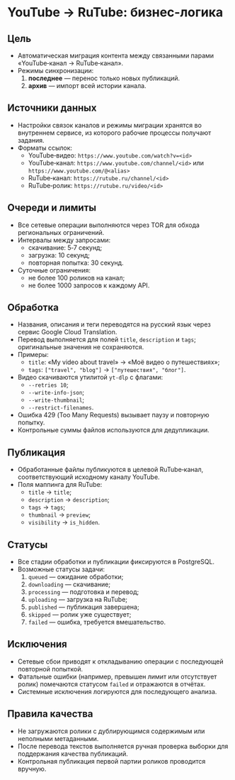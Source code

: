 # YouTube → RuTube: бизнес-логика

## Цель
- Автоматическая миграция контента между связанными парами «YouTube‑канал → RuTube‑канал».
- Режимы синхронизации:
  1. **последнее** — перенос только новых публикаций.
  2. **архив** — импорт всей истории канала.

## Источники данных
- Настройки связок каналов и режимы миграции хранятся во внутреннем сервисе, из которого рабочие процессы получают задания.
- Форматы ссылок:
  - YouTube‑видео: `https://www.youtube.com/watch?v=<id>`
  - YouTube‑канал: `https://www.youtube.com/channel/<id>` или `https://www.youtube.com/@<alias>`
  - RuTube‑канал: `https://rutube.ru/channel/<id>`
  - RuTube‑ролик: `https://rutube.ru/video/<id>`

## Очереди и лимиты
- Все сетевые операции выполняются через TOR для обхода региональных ограничений.
- Интервалы между запросами:
  - скачивание: 5‑7 секунд;
  - загрузка: 10 секунд;
  - повторная попытка: 30 секунд.
- Суточные ограничения:
  - не более 100 роликов на канал;
  - не более 1000 запросов к каждому API.

## Обработка
- Названия, описания и теги переводятся на русский язык через сервис Google Cloud Translation.
- Перевод выполняется для полей `title`, `description` и `tags`; оригинальные значения не сохраняются.
- Примеры:
  - `title`: «My video about travel» → «Моё видео о путешествиях»;
  - `tags`: `["travel", "blog"]` → `["путешествия", "блог"]`.
- Видео скачиваются утилитой `yt-dlp` с флагами:
  - `--retries 10`;
  - `--write-info-json`;
  - `--write-thumbnail`;
  - `--restrict-filenames`.
- Ошибка 429 (Too Many Requests) вызывает паузу и повторную попытку.
- Контрольные суммы файлов используются для дедупликации.

## Публикация
- Обработанные файлы публикуются в целевой RuTube‑канал, соответствующий исходному каналу YouTube.
- Поля маппинга для RuTube:
  - `title` → `title`;
  - `description` → `description`;
  - `tags` → `tags`;
  - `thumbnail` → `preview`;
  - `visibility` → `is_hidden`.

## Статусы
- Все стадии обработки и публикации фиксируются в PostgreSQL.
- Возможные статусы задачи:
  1. `queued` — ожидание обработки;
  2. `downloading` — скачивание;
  3. `processing` — подготовка и перевод;
  4. `uploading` — загрузка на RuTube;
  5. `published` — публикация завершена;
  6. `skipped` — ролик уже существует;
  7. `failed` — ошибка, требуется вмешательство.

## Исключения
- Сетевые сбои приводят к откладыванию операции с последующей повторной попыткой.
- Фатальные ошибки (например, превышен лимит или отсутствует ролик) помечаются статусом `failed` и отражаются в отчётах.
- Системные исключения логируются для последующего анализа.

## Правила качества
- Не загружаются ролики с дублирующимся содержимым или неполными метаданными.
- После перевода текстов выполняется ручная проверка выборки для поддержания качества публикаций.
- Контрольная публикация первой партии роликов проводится вручную.
